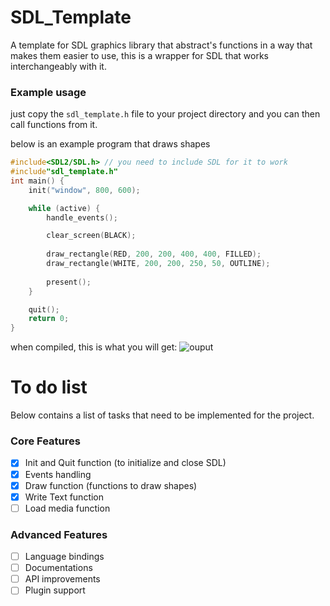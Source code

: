 # SDL_Template
A template for SDL graphics library that abstract's functions in a way that makes them easier to use, this is a wrapper for SDL that works interchangeably with it.

### Example usage
just copy the ```sdl_template.h``` file to your project directory and you can then call functions from it.

below is an example program that draws shapes
```c
#include<SDL2/SDL.h> // you need to include SDL for it to work
#include"sdl_template.h"
int main() {
    init("window", 800, 600);

    while (active) {
        handle_events();

        clear_screen(BLACK);
        
        draw_rectangle(RED, 200, 200, 400, 400, FILLED);
        draw_rectangle(WHITE, 200, 200, 250, 50, OUTLINE);
        
        present();
    }

    quit();
    return 0;
}
```
 when compiled, this is what you will get:
 ![ouput](../tutorials_and_wiki/shape.png)
 
# To do list
Below contains a list of tasks that need to be implemented for the project.

### Core Features
- [x] Init and Quit function (to initialize and close SDL)
- [x] Events handling
- [x] Draw function (functions to draw shapes)
- [x] Write Text function
- [ ] Load media function

### Advanced Features
- [ ] Language bindings
- [ ] Documentations
- [ ] API improvements
- [ ] Plugin support
